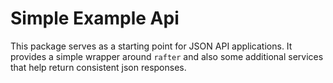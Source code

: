 # Simple Example Api

This package serves as a starting point for JSON API applications. It provides a simple wrapper around `rafter` and also some additional services that help return consistent json responses.
